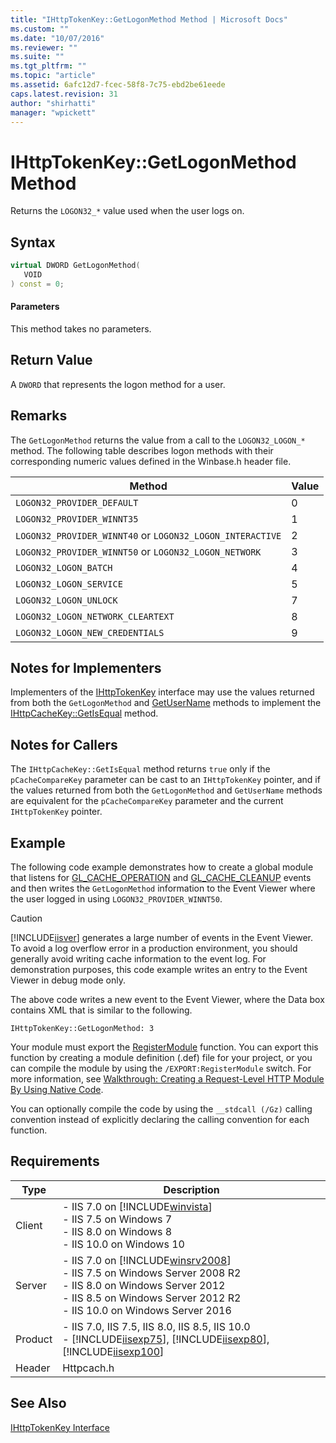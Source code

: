 ```yaml
---
title: "IHttpTokenKey::GetLogonMethod Method | Microsoft Docs"
ms.custom: ""
ms.date: "10/07/2016"
ms.reviewer: ""
ms.suite: ""
ms.tgt_pltfrm: ""
ms.topic: "article"
ms.assetid: 6afc12d7-fcec-58f8-7c75-ebd2be61eede
caps.latest.revision: 31
author: "shirhatti"
manager: "wpickett"
---
```

# IHttpTokenKey::GetLogonMethod Method
Returns the `LOGON32_*` value used when the user logs on.  
  
## Syntax  
  
```cpp  
virtual DWORD GetLogonMethod(  
   VOID  
) const = 0;  
```  
  
#### Parameters  
 This method takes no parameters.  
  
## Return Value  
 A `DWORD` that represents the logon method for a user.  
  
## Remarks  
 The `GetLogonMethod` returns the value from a call to the `LOGON32_LOGON_*` method. The following table describes logon methods with their corresponding numeric values defined in the Winbase.h header file.  
  
|Method|Value|  
|------------|-----------|  
|`LOGON32_PROVIDER_DEFAULT`|0|  
|`LOGON32_PROVIDER_WINNT35`|1|  
|`LOGON32_PROVIDER_WINNT40` or `LOGON32_LOGON_INTERACTIVE`|2|  
|`LOGON32_PROVIDER_WINNT50` or `LOGON32_LOGON_NETWORK`|3|  
|`LOGON32_LOGON_BATCH`|4|  
|`LOGON32_LOGON_SERVICE`|5|  
|`LOGON32_LOGON_UNLOCK`|7|  
|`LOGON32_LOGON_NETWORK_CLEARTEXT`|8|  
|`LOGON32_LOGON_NEW_CREDENTIALS`|9|  
  
## Notes for Implementers  
 Implementers of the [IHttpTokenKey](../../web-development-reference\webdev-native-api-reference/ihttptokenkey-interface.md) interface may use the values returned from both the `GetLogonMethod` and [GetUserName](../../web-development-reference\webdev-native-api-reference/ihttptokenkey-getusername-method.md) methods to implement the [IHttpCacheKey::GetIsEqual](../../web-development-reference\webdev-native-api-reference/ihttpcachekey-getisequal-method.md) method.  
  
## Notes for Callers  
 The `IHttpCacheKey::GetIsEqual` method returns `true` only if the `pCacheCompareKey` parameter can be cast to an `IHttpTokenKey` pointer, and if the values returned from both the `GetLogonMethod` and `GetUserName` methods are equivalent for the `pCacheCompareKey` parameter and the current `IHttpTokenKey` pointer.  
  
## Example  
 The following code example demonstrates how to create a global module that listens for [GL_CACHE_OPERATION](../../web-development-reference\webdev-native-api-reference/request-processing-constants.md) and [GL_CACHE_CLEANUP](../../web-development-reference\webdev-native-api-reference/request-processing-constants.md) events and then writes the `GetLogonMethod` information to the Event Viewer where the user logged in using `LOGON32_PROVIDER_WINNT50`.  
  
> [!CAUTION]
>  [!INCLUDE[iisver](../../wmi-provider/includes/iisver-md.md)] generates a large number of events in the Event Viewer. To avoid a log overflow error in a production environment, you should generally avoid writing cache information to the event log. For demonstration purposes, this code example writes an entry to the Event Viewer in debug mode only.  
  
<!-- TODO: review snippet reference  [!CODE [IHttpTokenKey#3](IHttpTokenKey#3)]  -->  
  
 The above code writes a new event to the Event Viewer, where the Data box contains XML that is similar to the following.  
  
```  
IHttpTokenKey::GetLogonMethod: 3  
```  
  
 Your module must export the [RegisterModule](../../web-development-reference\webdev-native-api-reference/pfn-registermodule-function.md) function. You can export this function by creating a module definition (.def) file for your project, or you can compile the module by using the `/EXPORT:RegisterModule` switch. For more information, see [Walkthrough: Creating a Request-Level HTTP Module By Using Native Code](../../web-development-reference\native-code-development-overview\walkthrough-creating-a-request-level-http-module-by-using-native-code.md).  
  
 You can optionally compile the code by using the `__stdcall (/Gz)` calling convention instead of explicitly declaring the calling convention for each function.  
  
## Requirements  
  
|Type|Description|  
|----------|-----------------|  
|Client|-   IIS 7.0 on [!INCLUDE[winvista](../../wmi-provider/includes/winvista-md.md)]<br />-   IIS 7.5 on Windows 7<br />-   IIS 8.0 on Windows 8<br />-   IIS 10.0 on Windows 10|  
|Server|-   IIS 7.0 on [!INCLUDE[winsrv2008](../../wmi-provider/includes/winsrv2008-md.md)]<br />-   IIS 7.5 on Windows Server 2008 R2<br />-   IIS 8.0 on Windows Server 2012<br />-   IIS 8.5 on Windows Server 2012 R2<br />-   IIS 10.0 on Windows Server 2016|  
|Product|-   IIS 7.0, IIS 7.5, IIS 8.0, IIS 8.5, IIS 10.0<br />-   [!INCLUDE[iisexp75](../../web-development-reference/native-code-api-reference/includes/iisexp75-md.md)], [!INCLUDE[iisexp80](../../web-development-reference/native-code-api-reference/includes/iisexp80-md.md)], [!INCLUDE[iisexp100](../../web-development-reference/native-code-api-reference/includes/iisexp100-md.md)]|  
|Header|Httpcach.h|  
  
## See Also  
 [IHttpTokenKey Interface](../../web-development-reference\webdev-native-api-reference/ihttptokenkey-interface.md)